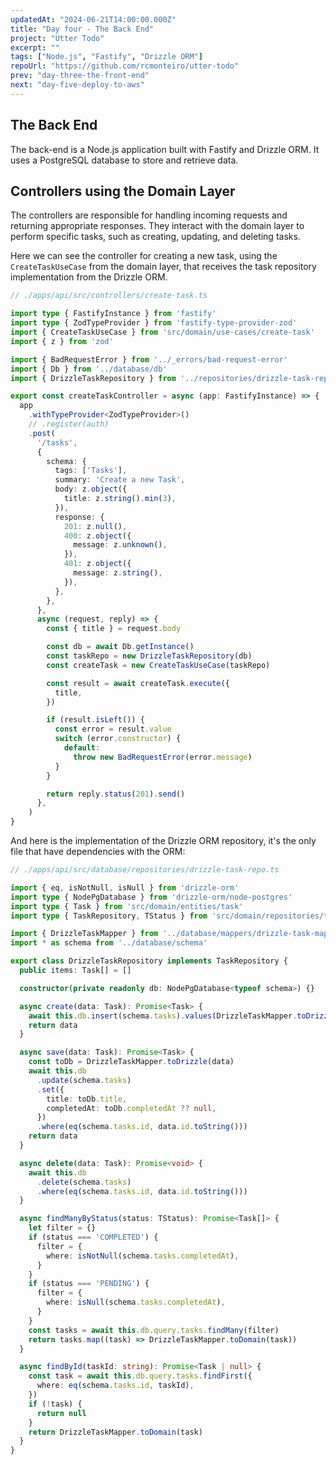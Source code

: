 ```yaml
---
updatedAt: "2024-06-21T14:00:00.000Z"
title: "Day four - The Back End"
project: "Utter Todo"
excerpt: ""
tags: ["Node.js", "Fastify", "Drizzle ORM"]
repoUrl: "https://github.com/rcmonteiro/utter-todo"
prev: "day-three-the-front-end"
next: "day-five-deploy-to-aws"
---
```


## The Back End

The back-end is a Node.js application built with Fastify and Drizzle ORM. It uses a PostgreSQL database to store and retrieve data.

## Controllers using the Domain Layer

The controllers are responsible for handling incoming requests and returning appropriate responses. They interact with the domain layer to perform specific tasks, such as creating, updating, and deleting tasks.

Here we can see the controller for creating a new task, using the `CreateTaskUseCase` from the domain layer, that receives the task repository implementation from the Drizzle ORM.

```typescript
// ./apps/api/src/controllers/create-task.ts

import type { FastifyInstance } from 'fastify'
import type { ZodTypeProvider } from 'fastify-type-provider-zod'
import { CreateTaskUseCase } from 'src/domain/use-cases/create-task'
import { z } from 'zod'

import { BadRequestError } from '../_errors/bad-request-error'
import { Db } from '../database/db'
import { DrizzleTaskRepository } from '../repositories/drizzle-task-repo'

export const createTaskController = async (app: FastifyInstance) => {
  app
    .withTypeProvider<ZodTypeProvider>()
    // .register(auth)
    .post(
      '/tasks',
      {
        schema: {
          tags: ['Tasks'],
          summary: 'Create a new Task',
          body: z.object({
            title: z.string().min(3),
          }),
          response: {
            201: z.null(),
            400: z.object({
              message: z.unknown(),
            }),
            401: z.object({
              message: z.string(),
            }),
          },
        },
      },
      async (request, reply) => {
        const { title } = request.body

        const db = await Db.getInstance()
        const taskRepo = new DrizzleTaskRepository(db)
        const createTask = new CreateTaskUseCase(taskRepo)

        const result = await createTask.execute({
          title,
        })

        if (result.isLeft()) {
          const error = result.value
          switch (error.constructor) {
            default:
              throw new BadRequestError(error.message)
          }
        }

        return reply.status(201).send()
      },
    )
}
```


And here is the implementation of the Drizzle ORM repository, it's the only file that have dependencies with the ORM:

```typescript
// ./apps/api/src/database/repositories/drizzle-task-repo.ts

import { eq, isNotNull, isNull } from 'drizzle-orm'
import type { NodePgDatabase } from 'drizzle-orm/node-postgres'
import type { Task } from 'src/domain/entities/task'
import type { TaskRepository, TStatus } from 'src/domain/repositories/task-repo'

import { DrizzleTaskMapper } from '../database/mappers/drizzle-task-mapper'
import * as schema from '../database/schema'

export class DrizzleTaskRepository implements TaskRepository {
  public items: Task[] = []

  constructor(private readonly db: NodePgDatabase<typeof schema>) {}

  async create(data: Task): Promise<Task> {
    await this.db.insert(schema.tasks).values(DrizzleTaskMapper.toDrizzle(data))
    return data
  }

  async save(data: Task): Promise<Task> {
    const toDb = DrizzleTaskMapper.toDrizzle(data)
    await this.db
      .update(schema.tasks)
      .set({
        title: toDb.title,
        completedAt: toDb.completedAt ?? null,
      })
      .where(eq(schema.tasks.id, data.id.toString()))
    return data
  }

  async delete(data: Task): Promise<void> {
    await this.db
      .delete(schema.tasks)
      .where(eq(schema.tasks.id, data.id.toString()))
  }

  async findManyByStatus(status: TStatus): Promise<Task[]> {
    let filter = {}
    if (status === 'COMPLETED') {
      filter = {
        where: isNotNull(schema.tasks.completedAt),
      }
    }
    if (status === 'PENDING') {
      filter = {
        where: isNull(schema.tasks.completedAt),
      }
    }
    const tasks = await this.db.query.tasks.findMany(filter)
    return tasks.map((task) => DrizzleTaskMapper.toDomain(task))
  }

  async findById(taskId: string): Promise<Task | null> {
    const task = await this.db.query.tasks.findFirst({
      where: eq(schema.tasks.id, taskId),
    })
    if (!task) {
      return null
    }
    return DrizzleTaskMapper.toDomain(task)
  }
}
```
